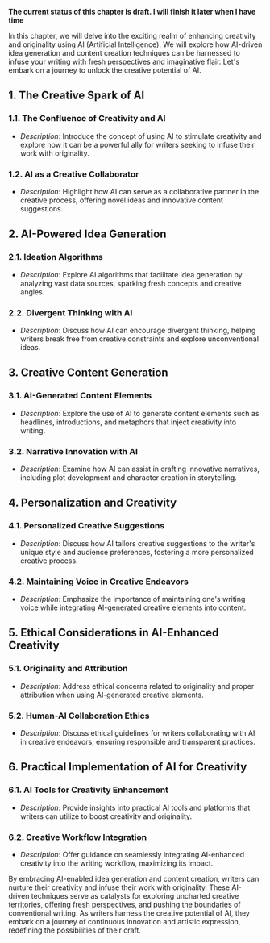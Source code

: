 **The current status of this chapter is draft. I will finish it later when I have time**

In this chapter, we will delve into the exciting realm of enhancing creativity and originality using AI (Artificial Intelligence). We will explore how AI-driven idea generation and content creation techniques can be harnessed to infuse your writing with fresh perspectives and imaginative flair. Let's embark on a journey to unlock the creative potential of AI.

**1. The Creative Spark of AI**
-------------------------------

### 1.1. **The Confluence of Creativity and AI**

* *Description*: Introduce the concept of using AI to stimulate creativity and explore how it can be a powerful ally for writers seeking to infuse their work with originality.

### 1.2. **AI as a Creative Collaborator**

* *Description*: Highlight how AI can serve as a collaborative partner in the creative process, offering novel ideas and innovative content suggestions.

**2. AI-Powered Idea Generation**
---------------------------------

### 2.1. **Ideation Algorithms**

* *Description*: Explore AI algorithms that facilitate idea generation by analyzing vast data sources, sparking fresh concepts and creative angles.

### 2.2. **Divergent Thinking with AI**

* *Description*: Discuss how AI can encourage divergent thinking, helping writers break free from creative constraints and explore unconventional ideas.

**3. Creative Content Generation**
----------------------------------

### 3.1. **AI-Generated Content Elements**

* *Description*: Explore the use of AI to generate content elements such as headlines, introductions, and metaphors that inject creativity into writing.

### 3.2. **Narrative Innovation with AI**

* *Description*: Examine how AI can assist in crafting innovative narratives, including plot development and character creation in storytelling.

**4. Personalization and Creativity**
-------------------------------------

### 4.1. **Personalized Creative Suggestions**

* *Description*: Discuss how AI tailors creative suggestions to the writer's unique style and audience preferences, fostering a more personalized creative process.

### 4.2. **Maintaining Voice in Creative Endeavors**

* *Description*: Emphasize the importance of maintaining one's writing voice while integrating AI-generated creative elements into content.

**5. Ethical Considerations in AI-Enhanced Creativity**
-------------------------------------------------------

### 5.1. **Originality and Attribution**

* *Description*: Address ethical concerns related to originality and proper attribution when using AI-generated creative elements.

### 5.2. **Human-AI Collaboration Ethics**

* *Description*: Discuss ethical guidelines for writers collaborating with AI in creative endeavors, ensuring responsible and transparent practices.

**6. Practical Implementation of AI for Creativity**
----------------------------------------------------

### 6.1. **AI Tools for Creativity Enhancement**

* *Description*: Provide insights into practical AI tools and platforms that writers can utilize to boost creativity and originality.

### 6.2. **Creative Workflow Integration**

* *Description*: Offer guidance on seamlessly integrating AI-enhanced creativity into the writing workflow, maximizing its impact.

By embracing AI-enabled idea generation and content creation, writers can nurture their creativity and infuse their work with originality. These AI-driven techniques serve as catalysts for exploring uncharted creative territories, offering fresh perspectives, and pushing the boundaries of conventional writing. As writers harness the creative potential of AI, they embark on a journey of continuous innovation and artistic expression, redefining the possibilities of their craft.
